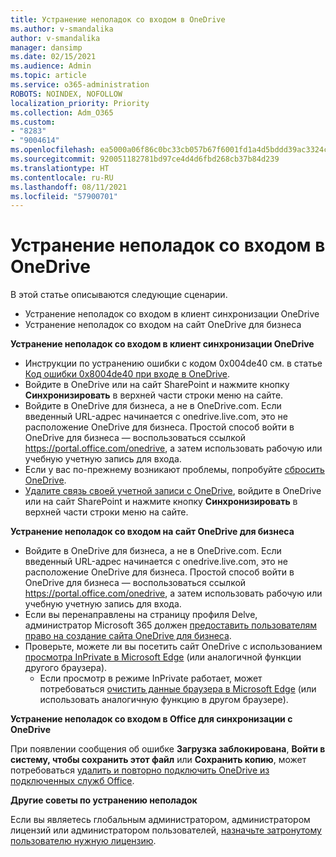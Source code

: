 ```yaml
---
title: Устранение неполадок со входом в OneDrive
ms.author: v-smandalika
author: v-smandalika
manager: dansimp
ms.date: 02/15/2021
ms.audience: Admin
ms.topic: article
ms.service: o365-administration
ROBOTS: NOINDEX, NOFOLLOW
localization_priority: Priority
ms.collection: Adm_O365
ms.custom:
- "8283"
- "9004614"
ms.openlocfilehash: ea5000a06f86c0bc33cb057b67f6001fd1a4d5bddd39ac3324cd3b5c74ecdae7
ms.sourcegitcommit: 920051182781bd97ce4d4d6fbd268cb37b84d239
ms.translationtype: HT
ms.contentlocale: ru-RU
ms.lasthandoff: 08/11/2021
ms.locfileid: "57900701"
---
```

# <a name="troubleshoot-signing-in-to-onedrive"></a>Устранение неполадок со входом в OneDrive

В этой статье описываются следующие сценарии.

- Устранение неполадок со входом в клиент синхронизации OneDrive
- Устранение неполадок со входом на сайт OneDrive для бизнеса

**Устранение неполадок со входом в клиент синхронизации OneDrive**

- Инструкции по устранению ошибки с кодом 0x004de40 см. в статье [Код ошибки 0x8004de40 при входе в OneDrive](https://docs.microsoft.com/sharepoint/troubleshoot/administration/error-0x8004de40-in-onedrive).
- Войдите в OneDrive или на сайт SharePoint и нажмите кнопку **Синхронизировать** в верхней части строки меню на сайте.
- Войдите в OneDrive для бизнеса, а не в OneDrive.com. Если введенный URL-адрес начинается с onedrive.live.com, это не расположение OneDrive для бизнеса. Простой способ войти в OneDrive для бизнеса — воспользоваться ссылкой https://portal.office.com/onedrive, а затем использовать рабочую или учебную учетную запись для входа.
- Если у вас по-прежнему возникают проблемы, попробуйте [сбросить OneDrive](https://support.microsoft.com/office/reset-onedrive-34701e00-bf7b-42db-b960-84905399050c).
- [Удалите связь своей учетной записи с OneDrive](https://support.microsoft.com/office/how-to-remove-an-account-in-onedrive-72699268-9e64-45bd-b723-9a19f4512fd1), войдите в OneDrive или на сайт SharePoint и нажмите кнопку **Синхронизировать** в верхней части строки меню на сайте.

**Устранение неполадок со входом на сайт OneDrive для бизнеса**

- Войдите в OneDrive для бизнеса, а не в OneDrive.com. Если введенный URL-адрес начинается с onedrive.live.com, это не расположение OneDrive для бизнеса. Простой способ войти в OneDrive для бизнеса — воспользоваться ссылкой https://portal.office.com/onedrive, а затем использовать рабочую или учебную учетную запись для входа.
- Если вы перенаправлены на страницу профиля Delve, администратор Microsoft 365 должен [предоставить пользователям право на создание сайта OneDrive для бизнеса](https://support.microsoft.com/office/you-re-redirected-to-your-delve-profile-page-after-you-click-onedrive-on-the-microsoft-365-app-launcher-2af26640-9ddf-46c3-8912-6af30efcc7b0).
- Проверьте, можете ли вы посетить сайт OneDrive с использованием [просмотра InPrivate в Microsoft Edge](https://support.microsoft.com/microsoft-edge/browse-inprivate-in-microsoft-edge-e6f47704-340c-7d4f-b00d-d0cf35aa1fcc) (или аналогичной функции другого браузера).
    - Если просмотр в режиме InPrivate работает, может потребоваться [очистить данные браузера в Microsoft Edge](https://support.microsoft.com/microsoft-edge/view-and-delete-browser-history-in-microsoft-edge-00cf7943-a9e1-975a-a33d-ac10ce454ca4) (или использовать аналогичную функцию в другом браузере).

**Устранение неполадок со входом в Office для синхронизации с OneDrive**

При появлении сообщения об ошибке **Загрузка заблокирована**, **Войти в систему, чтобы сохранить этот файл** или **Сохранить копию**, может потребоваться [удалить и повторно подключить OneDrive из подключенных служб Office](https://support.microsoft.com/office/how-to-resolve-upload-blocked-sign-into-save-this-file-or-save-a-copy-error-messages-32c7340c-f5fb-4ca0-a829-65d8120f81f8).

**Другие советы по устранению неполадок**

Если вы являетесь глобальным администратором, администратором лицензий или администратором пользователей, [назначьте затронутому пользователю нужную лицензию](https://docs.microsoft.com/microsoft-365/admin/manage/assign-licenses-to-users).

